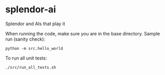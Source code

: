 # splendor-ai
Splendor and AIs that play it

When running the code, make sure you are in the base directory. Sample run (sanity check):
```
python -m src.hello_world
```

To run all unit tests:
```
./src/run_all_tests.sh
```
